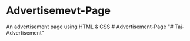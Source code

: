 # Advertisemevt-Page
An advertisement page using HTML &amp; CSS
#   A d v e r t i s e m e n t - P a g e  
 "# Taj-Advertisement" 
